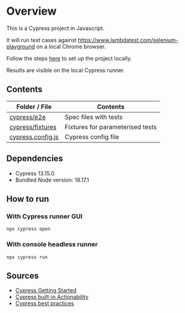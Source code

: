 # Overview

This is a Cypress project in Javascript.

It will run test cases against https://www.lambdatest.com/selenium-playground on a local Chrome browser.

Follow the steps [here](https://docs.cypress.io/guides/getting-started/installing-cypress) to set up the project locally.

Results are visible on the local Cypress runner.


## Contents


| **Folder / File**                                                                                                          | **Contents**                                                   |
|----------------------------------------------------------------------------------------------------------------------------|----------------------------------------------------------------|
| [cypress/e2e](cypress/e2e)                             | Spec files with tests                           |
| [cypress/fixtures](cypress/fixtures)                             | Fixtures for parameterised tests                           |
| [cypress.config.js](cypress.config.js)                 | Cypress config file               |


## Dependencies

- Cypress 13.15.0
- Bundled Node version: 18.17.1

## How to run
### With Cypress runner GUI
`npx cypress open`

### With console headless runner
`npx cypress run`

## Sources
* [Cypress Getting Started](https://docs.cypress.io/guides/getting-started/installing-cypress)
* [Cypress built-in Actionability](https://docs.cypress.io/guides/core-concepts/interacting-with-elements)
* [Cypress best practices](https://docs.cypress.io/guides/references/best-practices)
